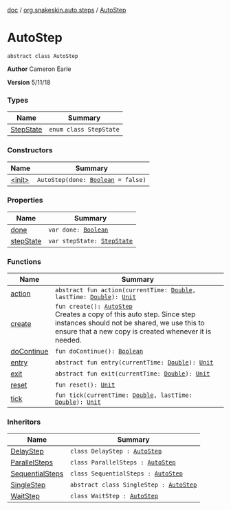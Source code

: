 [doc](../../index.md) / [org.snakeskin.auto.steps](../index.md) / [AutoStep](./index.md)

# AutoStep

`abstract class AutoStep`

**Author**
Cameron Earle

**Version**
5/11/18

### Types

| Name | Summary |
|---|---|
| [StepState](-step-state/index.md) | `enum class StepState` |

### Constructors

| Name | Summary |
|---|---|
| [&lt;init&gt;](-init-.md) | `AutoStep(done: `[`Boolean`](https://kotlinlang.org/api/latest/jvm/stdlib/kotlin/-boolean/index.html)` = false)` |

### Properties

| Name | Summary |
|---|---|
| [done](done.md) | `var done: `[`Boolean`](https://kotlinlang.org/api/latest/jvm/stdlib/kotlin/-boolean/index.html) |
| [stepState](step-state.md) | `var stepState: `[`StepState`](-step-state/index.md) |

### Functions

| Name | Summary |
|---|---|
| [action](action.md) | `abstract fun action(currentTime: `[`Double`](https://kotlinlang.org/api/latest/jvm/stdlib/kotlin/-double/index.html)`, lastTime: `[`Double`](https://kotlinlang.org/api/latest/jvm/stdlib/kotlin/-double/index.html)`): `[`Unit`](https://kotlinlang.org/api/latest/jvm/stdlib/kotlin/-unit/index.html) |
| [create](create.md) | `fun create(): `[`AutoStep`](./index.md)<br>Creates a copy of this auto step.  Since step instances should not be shared, we use this to ensure that a new copy is created whenever it is needed. |
| [doContinue](do-continue.md) | `fun doContinue(): `[`Boolean`](https://kotlinlang.org/api/latest/jvm/stdlib/kotlin/-boolean/index.html) |
| [entry](entry.md) | `abstract fun entry(currentTime: `[`Double`](https://kotlinlang.org/api/latest/jvm/stdlib/kotlin/-double/index.html)`): `[`Unit`](https://kotlinlang.org/api/latest/jvm/stdlib/kotlin/-unit/index.html) |
| [exit](exit.md) | `abstract fun exit(currentTime: `[`Double`](https://kotlinlang.org/api/latest/jvm/stdlib/kotlin/-double/index.html)`): `[`Unit`](https://kotlinlang.org/api/latest/jvm/stdlib/kotlin/-unit/index.html) |
| [reset](reset.md) | `fun reset(): `[`Unit`](https://kotlinlang.org/api/latest/jvm/stdlib/kotlin/-unit/index.html) |
| [tick](tick.md) | `fun tick(currentTime: `[`Double`](https://kotlinlang.org/api/latest/jvm/stdlib/kotlin/-double/index.html)`, lastTime: `[`Double`](https://kotlinlang.org/api/latest/jvm/stdlib/kotlin/-double/index.html)`): `[`Unit`](https://kotlinlang.org/api/latest/jvm/stdlib/kotlin/-unit/index.html) |

### Inheritors

| Name | Summary |
|---|---|
| [DelayStep](../-delay-step/index.md) | `class DelayStep : `[`AutoStep`](./index.md) |
| [ParallelSteps](../-parallel-steps/index.md) | `class ParallelSteps : `[`AutoStep`](./index.md) |
| [SequentialSteps](../-sequential-steps/index.md) | `class SequentialSteps : `[`AutoStep`](./index.md) |
| [SingleStep](../-single-step/index.md) | `abstract class SingleStep : `[`AutoStep`](./index.md) |
| [WaitStep](../-wait-step/index.md) | `class WaitStep : `[`AutoStep`](./index.md) |
